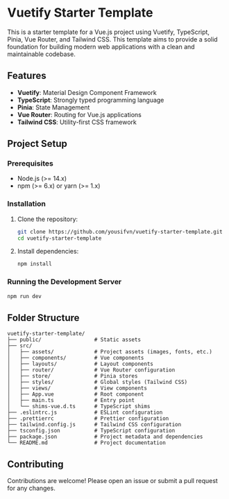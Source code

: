 # Vuetify Starter Template

This is a starter template for a Vue.js project using Vuetify, TypeScript, Pinia, Vue Router, and Tailwind CSS. This template aims to provide a solid foundation for building modern web applications with a clean and maintainable codebase.

## Features

- **Vuetify**: Material Design Component Framework
- **TypeScript**: Strongly typed programming language
- **Pinia**: State Management
- **Vue Router**: Routing for Vue.js applications
- **Tailwind CSS**: Utility-first CSS framework

## Project Setup

### Prerequisites

- Node.js (>= 14.x)
- npm (>= 6.x) or yarn (>= 1.x)

### Installation

1. Clone the repository:
    ```bash
    git clone https://github.com/yousifvn/vuetify-starter-template.git
    cd vuetify-starter-template
    ```

2. Install dependencies:
    ```bash
    npm install
    ```

### Running the Development Server

```bash
npm run dev
```

## Folder Structure

```
vuetify-starter-template/
├── public/                 # Static assets
├── src/
│   ├── assets/             # Project assets (images, fonts, etc.)
│   ├── components/         # Vue components
│   ├── layouts/            # Layout components
│   ├── router/             # Vue Router configuration
│   ├── store/              # Pinia stores
│   ├── styles/             # Global styles (Tailwind CSS)
│   ├── views/              # View components
│   ├── App.vue             # Root component
│   ├── main.ts             # Entry point
│   └── shims-vue.d.ts      # TypeScript shims
├── .eslintrc.js            # ESLint configuration
├── .prettierrc             # Prettier configuration
├── tailwind.config.js      # Tailwind CSS configuration
├── tsconfig.json           # TypeScript configuration
├── package.json            # Project metadata and dependencies
└── README.md               # Project documentation
```

## Contributing

Contributions are welcome! Please open an issue or submit a pull request for any changes.
